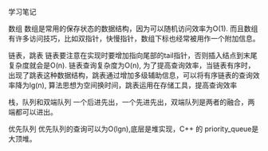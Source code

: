 学习笔记

数组
数组是常用的保存状态的数据结构，因为可以随机访问效率为O(1). 而且数组有许多访问技巧，比如双指针，快慢指针，数组下标也经常被用作一个附加信息。

链表，跳表
链表要注意在实现时要增加指向尾部的tail指针，否则插入结点到末尾复杂度就会是O(n).
链表查询复杂度为O(n), 为了提高查询效率，当链表有序时，出现了跳表这种数据结构，跳表通过增加多级辅助信息，可以将有序链表的查询效率降为lg(n), 算法思想为空间换时间，跳表运用在存储工具，提高查询效率

栈，队列和双端队列
一个后进先出，一个先进先出，双端队列是两者的融合，两端都可以进出。

优先队列
优先队列的查询可以为O(lgn),底层是堆实现，C++ 的 priority_queue是大顶堆。
